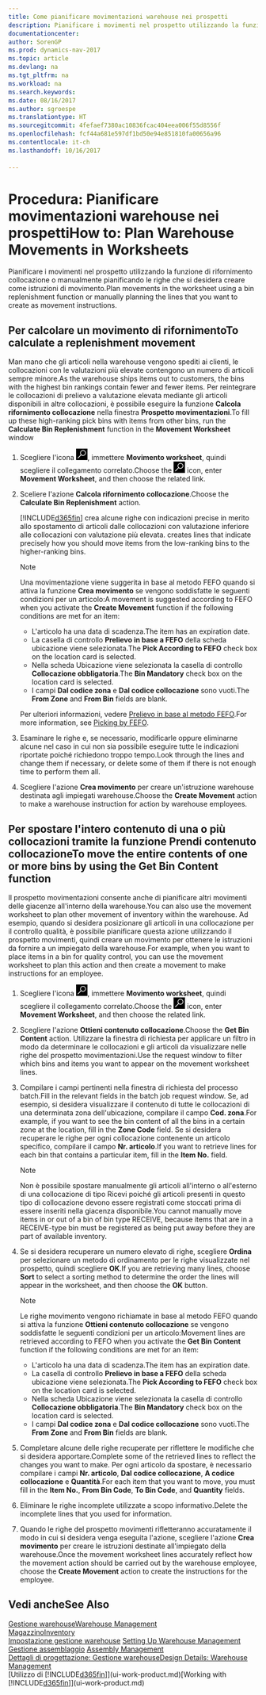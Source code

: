 ```yaml
---
title: Come pianificare movimentazioni warehouse nei prospetti
description: Pianificare i movimenti nel prospetto utilizzando la funzione di rifornimento collocazione o manualmente pianificando le righe che si desidera creare come istruzioni di movimento.
documentationcenter: 
author: SorenGP
ms.prod: dynamics-nav-2017
ms.topic: article
ms.devlang: na
ms.tgt_pltfrm: na
ms.workload: na
ms.search.keywords: 
ms.date: 08/16/2017
ms.author: sgroespe
ms.translationtype: HT
ms.sourcegitcommit: 4fefaef7380ac10836fcac404eea006f55d8556f
ms.openlocfilehash: fcf44a681e597df1bd50e94e851810fa00656a96
ms.contentlocale: it-ch
ms.lasthandoff: 10/16/2017

---
```

# <a name="how-to-plan-warehouse-movements-in-worksheets"></a><span data-ttu-id="485ef-103">Procedura: Pianificare movimentazioni warehouse nei prospetti</span><span class="sxs-lookup"><span data-stu-id="485ef-103">How to: Plan Warehouse Movements in Worksheets</span></span>
<span data-ttu-id="485ef-104">Pianificare i movimenti nel prospetto utilizzando la funzione di rifornimento collocazione o manualmente pianificando le righe che si desidera creare come istruzioni di movimento.</span><span class="sxs-lookup"><span data-stu-id="485ef-104">Plan movements in the worksheet using a bin replenishment function or manually planning the lines that you want to create as movement instructions.</span></span>  

## <a name="to-calculate-a-replenishment-movement"></a><span data-ttu-id="485ef-105">Per calcolare un movimento di rifornimento</span><span class="sxs-lookup"><span data-stu-id="485ef-105">To calculate a replenishment movement</span></span>  
<span data-ttu-id="485ef-106">Man mano che gli articoli nella warehouse vengono spediti ai clienti, le collocazioni con le valutazioni più elevate contengono un numero di articoli sempre minore.</span><span class="sxs-lookup"><span data-stu-id="485ef-106">As the warehouse ships items out to customers, the bins with the highest bin rankings contain fewer and fewer items.</span></span> <span data-ttu-id="485ef-107">Per reintegrare le collocazioni di prelievo a valutazione elevata mediante gli articoli disponibili in altre collocazioni, è possibile eseguire la funzione **Calcola rifornimento collocazione** nella finestra **Prospetto movimentazioni**.</span><span class="sxs-lookup"><span data-stu-id="485ef-107">To fill up these high-ranking pick bins with items from other bins, run the **Calculate Bin Replenishment** function in the **Movement Worksheet** window</span></span>

1.  <span data-ttu-id="485ef-108">Scegliere l'icona ![Cerca pagina o report](media/ui-search/search_small.png "Cerca pagina o report"), immettere **Movimento worksheet**, quindi scegliere il collegamento correlato.</span><span class="sxs-lookup"><span data-stu-id="485ef-108">Choose the ![Search for Page or Report](media/ui-search/search_small.png "Search for Page or Report icon") icon, enter **Movement Worksheet**, and then choose the related link.</span></span>  
2.  <span data-ttu-id="485ef-109">Sceliere l'azione **Calcola rifornimento collocazione**.</span><span class="sxs-lookup"><span data-stu-id="485ef-109">Choose the **Calculate Bin Replenishment** action.</span></span>  

    [!INCLUDE[d365fin](includes/d365fin_md.md)]<span data-ttu-id="485ef-110"> crea alcune righe con indicazioni precise in merito allo spostamento di articoli dalle collocazioni con valutazione inferiore alle collocazioni con valutazione più elevata.</span><span class="sxs-lookup"><span data-stu-id="485ef-110"> creates lines that indicate precisely how you should move items from the low-ranking bins to the higher-ranking bins.</span></span>  

    > [!NOTE]  
    >  <span data-ttu-id="485ef-111">Una movimentazione viene suggerita in base al metodo FEFO quando si attiva la funzione **Crea movimento** se vengono soddisfatte le seguenti condizioni per un articolo:</span><span class="sxs-lookup"><span data-stu-id="485ef-111">A movement is suggested according to FEFO when you activate the **Create Movement** function if the following conditions are met for an item:</span></span>  
    >   
    >  -   <span data-ttu-id="485ef-112">L'articolo ha una data di scadenza.</span><span class="sxs-lookup"><span data-stu-id="485ef-112">The item has an expiration date.</span></span>  
    > -   <span data-ttu-id="485ef-113">La casella di controllo **Prelievo in base a FEFO** della scheda ubicazione viene selezionata.</span><span class="sxs-lookup"><span data-stu-id="485ef-113">The **Pick According to FEFO** check box on the location card is selected.</span></span>  
    > -   <span data-ttu-id="485ef-114">Nella scheda Ubicazione viene selezionata la casella di controllo **Collocazione obbligatoria**.</span><span class="sxs-lookup"><span data-stu-id="485ef-114">The **Bin Mandatory** check box on the location card is selected.</span></span>  
    > -   <span data-ttu-id="485ef-115">I campi **Dal codice zona** e **Dal codice collocazione** sono vuoti.</span><span class="sxs-lookup"><span data-stu-id="485ef-115">The **From Zone** and **From Bin** fields are blank.</span></span>  

    <span data-ttu-id="485ef-116">Per ulteriori informazioni, vedere [Prelievo in base al metodo FEFO](warehouse-picking-by-fefo.md).</span><span class="sxs-lookup"><span data-stu-id="485ef-116">For more information, see [Picking by FEFO](warehouse-picking-by-fefo.md).</span></span>  

3.  <span data-ttu-id="485ef-117">Esaminare le righe e, se necessario, modificarle oppure eliminarne alcune nel caso in cui non sia possibile eseguire tutte le indicazioni riportate poiché richiedono troppo tempo.</span><span class="sxs-lookup"><span data-stu-id="485ef-117">Look through the lines and change them if necessary, or delete some of them if there is not enough time to perform them all.</span></span>  
4.  <span data-ttu-id="485ef-118">Scegliere l'azione **Crea movimento** per creare un'istruzione warehouse destinata agli impiegati warehouse.</span><span class="sxs-lookup"><span data-stu-id="485ef-118">Choose the **Create Movement** action to make a warehouse instruction for action by warehouse employees.</span></span>  

## <a name="to-move-the-entire-contents-of-one-or-more-bins-by-using-the-get-bin-content-function"></a><span data-ttu-id="485ef-119">Per spostare l'intero contenuto di una o più collocazioni tramite la funzione Prendi contenuto collocazione</span><span class="sxs-lookup"><span data-stu-id="485ef-119">To move the entire contents of one or more bins by using the Get Bin Content function</span></span>  
<span data-ttu-id="485ef-120">Il prospetto movimentazioni consente anche di pianificare altri movimenti delle giacenze all'interno della warehouse.</span><span class="sxs-lookup"><span data-stu-id="485ef-120">You can also use the movement worksheet to plan other movement of inventory within the warehouse.</span></span> <span data-ttu-id="485ef-121">Ad esempio, quando si desidera posizionare gli articoli in una collocazione per il controllo qualità, è possibile pianificare questa azione utilizzando il prospetto movimenti, quindi creare un movimento per ottenere le istruzioni da fornire a un impiegato della warehouse.</span><span class="sxs-lookup"><span data-stu-id="485ef-121">For example, when you want to place items in a bin for quality control, you can use the movement worksheet to plan this action and then create a movement to make instructions for an employee.</span></span>  

1.  <span data-ttu-id="485ef-122">Scegliere l'icona ![Cerca pagina o report](media/ui-search/search_small.png "Cerca pagina o report"), immettere **Movimento worksheet**, quindi scegliere il collegamento correlato.</span><span class="sxs-lookup"><span data-stu-id="485ef-122">Choose the ![Search for Page or Report](media/ui-search/search_small.png "Search for Page or Report icon") icon, enter **Movement Worksheet**, and then choose the related link.</span></span>  
2.  <span data-ttu-id="485ef-123">Scegliere l'azione **Ottieni contenuto collocazione**.</span><span class="sxs-lookup"><span data-stu-id="485ef-123">Choose the **Get Bin Content** action.</span></span> <span data-ttu-id="485ef-124">Utilizzare la finestra di richiesta per applicare un filtro in modo da determinare le collocazioni e gli articoli da visualizzare nelle righe del prospetto movimentazioni.</span><span class="sxs-lookup"><span data-stu-id="485ef-124">Use the request window to filter which bins and items you want to appear on the movement worksheet lines.</span></span>  
3.  <span data-ttu-id="485ef-125">Compilare i campi pertinenti nella finestra di richiesta del processo batch.</span><span class="sxs-lookup"><span data-stu-id="485ef-125">Fill in the relevant fields in the batch job request window.</span></span> <span data-ttu-id="485ef-126">Se, ad esempio, si desidera visualizzare il contenuto di tutte le collocazioni di una determinata zona dell'ubicazione, compilare il campo **Cod. zona**.</span><span class="sxs-lookup"><span data-stu-id="485ef-126">For example, if you want to see the bin content of all the bins in a certain zone at the location, fill in the **Zone Code** field.</span></span> <span data-ttu-id="485ef-127">Se si desidera recuperare le righe per ogni collocazione contenente un articolo specifico, compilare il campo **Nr. articolo**.</span><span class="sxs-lookup"><span data-stu-id="485ef-127">If you want to retrieve lines for each bin that contains a particular item, fill in the **Item No.** field.</span></span>  

    > [!NOTE]  
    >  <span data-ttu-id="485ef-128">Non è possibile spostare manualmente gli articoli all'interno o all'esterno di una collocazione di tipo Ricevi poiché gli articoli presenti in questo tipo di collocazione devono essere registrati come stoccati prima di essere inseriti nella giacenza disponibile.</span><span class="sxs-lookup"><span data-stu-id="485ef-128">You cannot manually move items in or out of a bin of bin type RECEIVE, because items that are in a RECEIVE-type bin must be registered as being put away before they are part of available inventory.</span></span>  

4.  <span data-ttu-id="485ef-129">Se si desidera recuperare un numero elevato di righe, scegliere **Ordina** per selezionare un metodo di ordinamento per le righe visualizzate nel prospetto, quindi scegliere **OK**.</span><span class="sxs-lookup"><span data-stu-id="485ef-129">If you are retrieving many lines, choose **Sort** to select a sorting method to determine the order the lines will appear in the worksheet, and then choose the **OK** button.</span></span>  

    > [!NOTE]  
    >  <span data-ttu-id="485ef-130">Le righe movimento vengono richiamate in base al metodo FEFO quando si attiva la funzione **Ottieni contenuto collocazione** se vengono soddisfatte le seguenti condizioni per un articolo:</span><span class="sxs-lookup"><span data-stu-id="485ef-130">Movement lines are retrieved according to FEFO when you activate the **Get Bin Content** function if the following conditions are met for an item:</span></span>  
    >   
    >  -   <span data-ttu-id="485ef-131">L'articolo ha una data di scadenza.</span><span class="sxs-lookup"><span data-stu-id="485ef-131">The item has an expiration date.</span></span>  
    > -   <span data-ttu-id="485ef-132">La casella di controllo **Prelievo in base a FEFO** della scheda ubicazione viene selezionata.</span><span class="sxs-lookup"><span data-stu-id="485ef-132">The **Pick According to FEFO** check box on the location card is selected.</span></span>  
    > -   <span data-ttu-id="485ef-133">Nella scheda Ubicazione viene selezionata la casella di controllo **Collocazione obbligatoria**.</span><span class="sxs-lookup"><span data-stu-id="485ef-133">The **Bin Mandatory** check box on the location card is selected.</span></span>  
    > -   <span data-ttu-id="485ef-134">I campi **Dal codice zona** e **Dal codice collocazione** sono vuoti.</span><span class="sxs-lookup"><span data-stu-id="485ef-134">The **From Zone** and **From Bin** fields are blank.</span></span>  

5.  <span data-ttu-id="485ef-135">Completare alcune delle righe recuperate per riflettere le modifiche che si desidera apportare.</span><span class="sxs-lookup"><span data-stu-id="485ef-135">Complete some of the retrieved lines to reflect the changes you want to make.</span></span> <span data-ttu-id="485ef-136">Per ogni articolo da spostare, è necessario compilare i campi **Nr. articolo**, **Dal codice collocazione**, **A codice collocazione** e **Quantità**.</span><span class="sxs-lookup"><span data-stu-id="485ef-136">For each item that you want to move, you must fill in the **Item No.**, **From Bin Code**, **To Bin Code**, and **Quantity** fields.</span></span>  
6.  <span data-ttu-id="485ef-137">Eliminare le righe incomplete utilizzate a scopo informativo.</span><span class="sxs-lookup"><span data-stu-id="485ef-137">Delete the incomplete lines that you used for information.</span></span>  
7.  <span data-ttu-id="485ef-138">Quando le righe del prospetto movimenti rifletteranno accuratamente il modo in cui si desidera venga eseguita l'azione, scegliere l'azione **Crea movimento** per creare le istruzioni destinate all'impiegato della warehouse.</span><span class="sxs-lookup"><span data-stu-id="485ef-138">Once the movement worksheet lines accurately reflect how the movement action should be carried out by the warehouse employee, choose the **Create Movement** action to create the instructions for the employee.</span></span>  

## <a name="see-also"></a><span data-ttu-id="485ef-139">Vedi anche</span><span class="sxs-lookup"><span data-stu-id="485ef-139">See Also</span></span>  
[<span data-ttu-id="485ef-140">Gestione warehouse</span><span class="sxs-lookup"><span data-stu-id="485ef-140">Warehouse Management</span></span>](warehouse-manage-warehouse.md)  
[<span data-ttu-id="485ef-141">Magazzino</span><span class="sxs-lookup"><span data-stu-id="485ef-141">Inventory</span></span>](inventory-manage-inventory.md)  
<span data-ttu-id="485ef-142">[Impostazione gestione warehouse](warehouse-setup-warehouse.md)   </span><span class="sxs-lookup"><span data-stu-id="485ef-142">[Setting Up Warehouse Management](warehouse-setup-warehouse.md)   </span></span>  
<span data-ttu-id="485ef-143">[Gestione assemblaggio](assembly-assemble-items.md)  </span><span class="sxs-lookup"><span data-stu-id="485ef-143">[Assembly Management](assembly-assemble-items.md)  </span></span>  
[<span data-ttu-id="485ef-144">Dettagli di progettazione: Gestione warehouse</span><span class="sxs-lookup"><span data-stu-id="485ef-144">Design Details: Warehouse Management</span></span>](design-details-warehouse-management.md)  
<span data-ttu-id="485ef-145">[Utilizzo di [!INCLUDE[d365fin](includes/d365fin_md.md)]](ui-work-product.md)</span><span class="sxs-lookup"><span data-stu-id="485ef-145">[Working with [!INCLUDE[d365fin](includes/d365fin_md.md)]](ui-work-product.md)</span></span>

